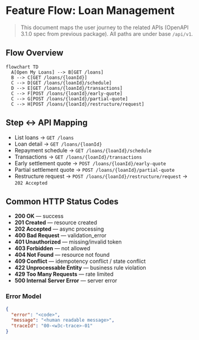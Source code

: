 # Feature Flow: Loan Management

> This document maps the user journey to the related APIs (OpenAPI 3.1.0 spec from previous package). All paths are under base `/api/v1`.

## Flow Overview
```mermaid
flowchart TD
  A[Open My Loans] --> B[GET /loans]
  B --> C[GET /loans/{loanId}]
  C --> D[GET /loans/{loanId}/schedule]
  D --> E[GET /loans/{loanId}/transactions]
  C --> F[POST /loans/{loanId}/early-quote]
  C --> G[POST /loans/{loanId}/partial-quote]
  C --> H[POST /loans/{loanId}/restructure/request]
```

## Step ↔ API Mapping
- List loans → `GET /loans`
- Loan detail → `GET /loans/{loanId}`
- Repayment schedule → `GET /loans/{loanId}/schedule`
- Transactions → `GET /loans/{loanId}/transactions`
- Early settlement quote → `POST /loans/{loanId}/early-quote`
- Partial settlement quote → `POST /loans/{loanId}/partial-quote`
- Restructure request → `POST /loans/{loanId}/restructure/request` → `202 Accepted`


## Common HTTP Status Codes
- **200 OK** — success
- **201 Created** — resource created
- **202 Accepted** — async processing
- **400 Bad Request** — validation_error
- **401 Unauthorized** — missing/invalid token
- **403 Forbidden** — not allowed
- **404 Not Found** — resource not found
- **409 Conflict** — idempotency conflict / state conflict
- **422 Unprocessable Entity** — business rule violation
- **429 Too Many Requests** — rate limited
- **500 Internal Server Error** — server error


### Error Model
```json
{
  "error": "<code>",
  "message": "<human readable message>",
  "traceId": "00-<w3c-trace>-01"
}
```
